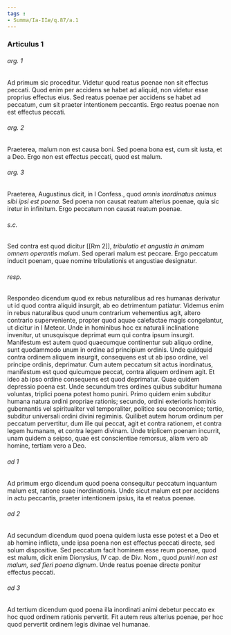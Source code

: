 ```yaml
---
tags : 
- Summa/Ia-IIæ/q.87/a.1
---
```


### Articulus 1

###### arg. 1
Ad primum sic proceditur. Videtur quod reatus poenae non sit effectus peccati. Quod enim per accidens se habet ad aliquid, non videtur esse proprius effectus eius. Sed reatus poenae per accidens se habet ad peccatum, cum sit praeter intentionem peccantis. Ergo reatus poenae non est effectus peccati.

###### arg. 2
Praeterea, malum non est causa boni. Sed poena bona est, cum sit iusta, et a Deo. Ergo non est effectus peccati, quod est malum.

###### arg. 3
Praeterea, Augustinus dicit, in I Confess., quod *omnis inordinatus animus sibi ipsi est poena*. Sed poena non causat reatum alterius poenae, quia sic iretur in infinitum. Ergo peccatum non causat reatum poenae.

###### s.c.
Sed contra est quod dicitur [[Rm 2]], *tribulatio et angustia in animam omnem operantis malum*. Sed operari malum est peccare. Ergo peccatum inducit poenam, quae nomine tribulationis et angustiae designatur.

###### resp.
Respondeo dicendum quod ex rebus naturalibus ad res humanas derivatur ut id quod contra aliquid insurgit, ab eo detrimentum patiatur. Videmus enim in rebus naturalibus quod unum contrarium vehementius agit, altero contrario superveniente, propter quod aquae calefactae magis congelantur, ut dicitur in I Meteor. Unde in hominibus hoc ex naturali inclinatione invenitur, ut unusquisque deprimat eum qui contra ipsum insurgit. Manifestum est autem quod quaecumque continentur sub aliquo ordine, sunt quodammodo unum in ordine ad principium ordinis. Unde quidquid contra ordinem aliquem insurgit, consequens est ut ab ipso ordine, vel principe ordinis, deprimatur. Cum autem peccatum sit actus inordinatus, manifestum est quod quicumque peccat, contra aliquem ordinem agit. Et ideo ab ipso ordine consequens est quod deprimatur. Quae quidem depressio poena est. Unde secundum tres ordines quibus subditur humana voluntas, triplici poena potest homo puniri. Primo quidem enim subditur humana natura ordini propriae rationis; secundo, ordini exterioris hominis gubernantis vel spiritualiter vel temporaliter, politice seu oeconomice; tertio, subditur universali ordini divini regiminis. Quilibet autem horum ordinum per peccatum pervertitur, dum ille qui peccat, agit et contra rationem, et contra legem humanam, et contra legem divinam. Unde triplicem poenam incurrit, unam quidem a seipso, quae est conscientiae remorsus, aliam vero ab homine, tertiam vero a Deo.

###### ad 1
Ad primum ergo dicendum quod poena consequitur peccatum inquantum malum est, ratione suae inordinationis. Unde sicut malum est per accidens in actu peccantis, praeter intentionem ipsius, ita et reatus poenae.

###### ad 2
Ad secundum dicendum quod poena quidem iusta esse potest et a Deo et ab homine inflicta, unde ipsa poena non est effectus peccati directe, sed solum dispositive. Sed peccatum facit hominem esse reum poenae, quod est malum, dicit enim Dionysius, IV cap. de Div. Nom., quod *puniri non est malum, sed fieri poena dignum*. Unde reatus poenae directe ponitur effectus peccati.

###### ad 3
Ad tertium dicendum quod poena illa inordinati animi debetur peccato ex hoc quod ordinem rationis pervertit. Fit autem reus alterius poenae, per hoc quod pervertit ordinem legis divinae vel humanae.

